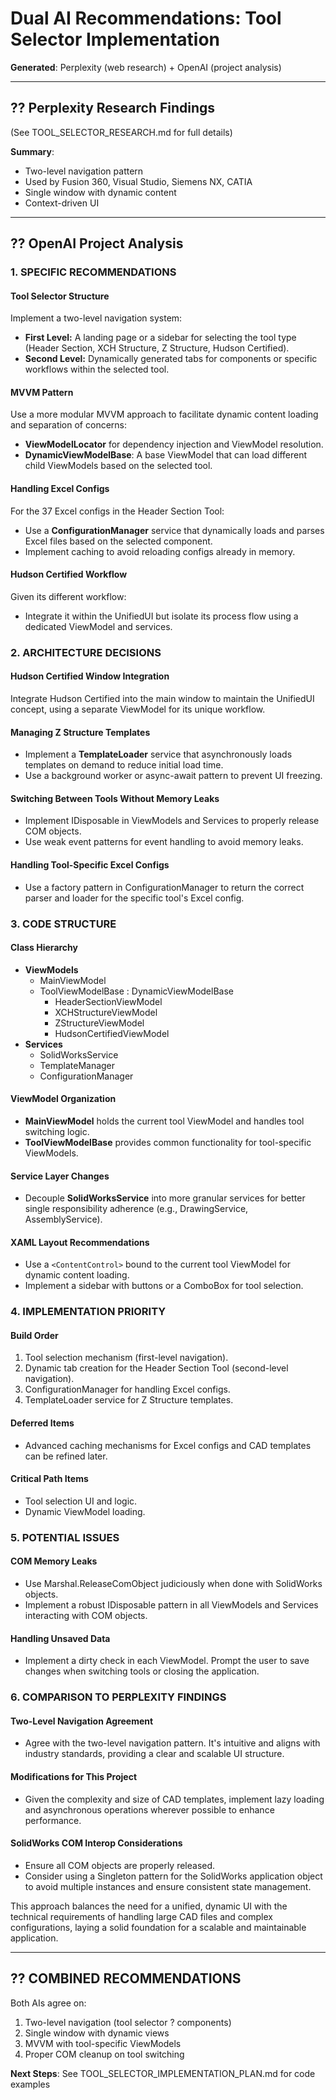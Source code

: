 # Dual AI Recommendations: Tool Selector Implementation

**Generated**: Perplexity (web research) + OpenAI (project analysis)

---

## ?? Perplexity Research Findings

(See TOOL_SELECTOR_RESEARCH.md for full details)

**Summary**:
- Two-level navigation pattern
- Used by Fusion 360, Visual Studio, Siemens NX, CATIA
- Single window with dynamic content
- Context-driven UI

---

## ?? OpenAI Project Analysis

### 1. SPECIFIC RECOMMENDATIONS

#### Tool Selector Structure
Implement a two-level navigation system:
- **First Level:** A landing page or a sidebar for selecting the tool type (Header Section, XCH Structure, Z Structure, Hudson Certified).
- **Second Level:** Dynamically generated tabs for components or specific workflows within the selected tool.

#### MVVM Pattern
Use a more modular MVVM approach to facilitate dynamic content loading and separation of concerns:
- **ViewModelLocator** for dependency injection and ViewModel resolution.
- **DynamicViewModelBase**: A base ViewModel that can load different child ViewModels based on the selected tool.

#### Handling Excel Configs
For the 37 Excel configs in the Header Section Tool:
- Use a **ConfigurationManager** service that dynamically loads and parses Excel files based on the selected component.
- Implement caching to avoid reloading configs already in memory.

#### Hudson Certified Workflow
Given its different workflow:
- Integrate it within the UnifiedUI but isolate its process flow using a dedicated ViewModel and services.

### 2. ARCHITECTURE DECISIONS

#### Hudson Certified Window Integration
Integrate Hudson Certified into the main window to maintain the UnifiedUI concept, using a separate ViewModel for its unique workflow.

#### Managing Z Structure Templates
- Implement a **TemplateLoader** service that asynchronously loads templates on demand to reduce initial load time.
- Use a background worker or async-await pattern to prevent UI freezing.

#### Switching Between Tools Without Memory Leaks
- Implement IDisposable in ViewModels and Services to properly release COM objects.
- Use weak event patterns for event handling to avoid memory leaks.

#### Handling Tool-Specific Excel Configs
- Use a factory pattern in ConfigurationManager to return the correct parser and loader for the specific tool's Excel config.

### 3. CODE STRUCTURE

#### Class Hierarchy
- **ViewModels**
  - MainViewModel
  - ToolViewModelBase : DynamicViewModelBase
    - HeaderSectionViewModel
    - XCHStructureViewModel
    - ZStructureViewModel
    - HudsonCertifiedViewModel
- **Services**
  - SolidWorksService
  - TemplateManager
  - ConfigurationManager

#### ViewModel Organization
- **MainViewModel** holds the current tool ViewModel and handles tool switching logic.
- **ToolViewModelBase** provides common functionality for tool-specific ViewModels.

#### Service Layer Changes
- Decouple **SolidWorksService** into more granular services for better single responsibility adherence (e.g., DrawingService, AssemblyService).

#### XAML Layout Recommendations
- Use a `<ContentControl>` bound to the current tool ViewModel for dynamic content loading.
- Implement a sidebar with buttons or a ComboBox for tool selection.

### 4. IMPLEMENTATION PRIORITY

#### Build Order
1. Tool selection mechanism (first-level navigation).
2. Dynamic tab creation for the Header Section Tool (second-level navigation).
3. ConfigurationManager for handling Excel configs.
4. TemplateLoader service for Z Structure templates.

#### Deferred Items
- Advanced caching mechanisms for Excel configs and CAD templates can be refined later.

#### Critical Path Items
- Tool selection UI and logic.
- Dynamic ViewModel loading.

### 5. POTENTIAL ISSUES

#### COM Memory Leaks
- Use Marshal.ReleaseComObject judiciously when done with SolidWorks objects.
- Implement a robust IDisposable pattern in all ViewModels and Services interacting with COM objects.

#### Handling Unsaved Data
- Implement a dirty check in each ViewModel. Prompt the user to save changes when switching tools or closing the application.

### 6. COMPARISON TO PERPLEXITY FINDINGS

#### Two-Level Navigation Agreement
- Agree with the two-level navigation pattern. It's intuitive and aligns with industry standards, providing a clear and scalable UI structure.

#### Modifications for This Project
- Given the complexity and size of CAD templates, implement lazy loading and asynchronous operations wherever possible to enhance performance.

#### SolidWorks COM Interop Considerations
- Ensure all COM objects are properly released.
- Consider using a Singleton pattern for the SolidWorks application object to avoid multiple instances and ensure consistent state management.

This approach balances the need for a unified, dynamic UI with the technical requirements of handling large CAD files and complex configurations, laying a solid foundation for a scalable and maintainable application.

---

## ?? COMBINED RECOMMENDATIONS

Both AIs agree on:
1. Two-level navigation (tool selector ? components)
2. Single window with dynamic views
3. MVVM with tool-specific ViewModels
4. Proper COM cleanup on tool switching

**Next Steps**: See TOOL_SELECTOR_IMPLEMENTATION_PLAN.md for code examples
